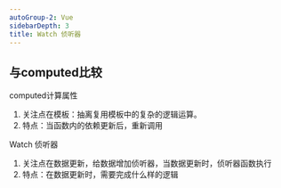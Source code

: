 ```yaml
---
autoGroup-2: Vue
sidebarDepth: 3
title: Watch 侦听器
---
```


## 与computed比较
computed计算属性
1. 关注点在模板：抽离复用模板中的复杂的逻辑运算。   
2. 特点：当函数内的依赖更新后，重新调用


Watch 侦听器
1. 关注点在数据更新，给数据增加侦听器，当数据更新时，侦听器函数执行
2. 特点：在数据更新时，需要完成什么样的逻辑